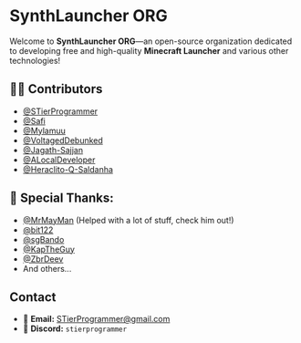 # SynthLauncher ORG

Welcome to **SynthLauncher ORG**—an open-source organization dedicated to developing free and high-quality **Minecraft Launcher** and various other technologies!

## 👨‍💻 Contributors
- [@STierProgrammer](https://github.com/stierprogrammer)
- [@Safi](https://github.com/safiworks)
- [@Mylamuu](https://github.com/Mylamuu)
- [@VoltagedDebunked](https://github.com/voltageddebunked)
- [@Jagath-Sajjan](https://github.com/jagath-sajjan)
- [@ALocalDeveloper](https://github.com/ALocalDeveloper)
- [@Heraclito-Q-Saldanha](https://github.com/Heraclito-Q-Saldanha)

## 💖 Special Thanks: 
- [@MrMayMan](https://github.com/Mrmayman) (Helped with a lot of stuff, check him out!)
- [@bit122](https://github.com/bit122)
- [@sgBando](https://github.com/sgBando)
- [@KapTheGuy](https://github.com/KapTheGuy)
- [@ZbrDeev](https://github.com/ZbrDeev)
- And others...

## Contact 
- 📧 **Email:** [STierProgrammer@gmail.com](mailto:STierProgrammer@gmail.com)  
- 💬 **Discord:** `stierprogrammer`  
